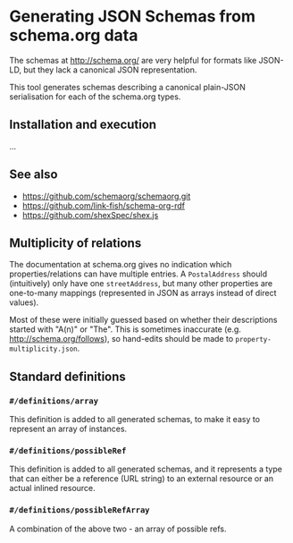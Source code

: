 Generating JSON Schemas from schema.org data
==============

The schemas at http://schema.org/ are very helpful for formats like JSON-LD, but they lack a canonical JSON representation.

This tool generates schemas describing a canonical plain-JSON serialisation for each of the schema.org types.

## Installation and execution

...

## See also

* https://github.com/schemaorg/schemaorg.git
* https://github.com/link-fish/schema-org-rdf
* https://github.com/shexSpec/shex.js

## Multiplicity of relations

The documentation at schema.org gives no indication which properties/relations can have multiple entries.  A `PostalAddress` should (intuitively) only have one `streetAddress`, but many other properties are one-to-many mappings (represented in JSON as arrays instead of direct values).

Most of these were initially guessed based on whether their descriptions started with "A(n)" or "The".  This is sometimes inaccurate (e.g. http://schema.org/follows), so hand-edits should be made to `property-multiplicity.json`.

## Standard definitions

### `#/definitions/array`

This definition is added to all generated schemas, to make it easy to represent an array of instances.

### `#/definitions/possibleRef`

This definition is added to all generated schemas, and it represents a type that can either be a reference (URL string) to an external resource or an actual inlined resource.

### `#/definitions/possibleRefArray`

A combination of the above two - an array of possible refs.
